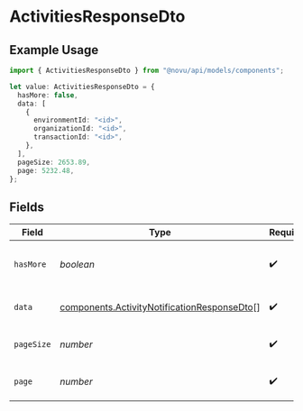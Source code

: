 # ActivitiesResponseDto

## Example Usage

```typescript
import { ActivitiesResponseDto } from "@novu/api/models/components";

let value: ActivitiesResponseDto = {
  hasMore: false,
  data: [
    {
      environmentId: "<id>",
      organizationId: "<id>",
      transactionId: "<id>",
    },
  ],
  pageSize: 2653.89,
  page: 5232.48,
};
```

## Fields

| Field                                                                                                      | Type                                                                                                       | Required                                                                                                   | Description                                                                                                |
| ---------------------------------------------------------------------------------------------------------- | ---------------------------------------------------------------------------------------------------------- | ---------------------------------------------------------------------------------------------------------- | ---------------------------------------------------------------------------------------------------------- |
| `hasMore`                                                                                                  | *boolean*                                                                                                  | :heavy_check_mark:                                                                                         | Whether there are more activities                                                                          |
| `data`                                                                                                     | [components.ActivityNotificationResponseDto](../../models/components/activitynotificationresponsedto.md)[] | :heavy_check_mark:                                                                                         | Array of activity notifications                                                                            |
| `pageSize`                                                                                                 | *number*                                                                                                   | :heavy_check_mark:                                                                                         | Page size of the activities                                                                                |
| `page`                                                                                                     | *number*                                                                                                   | :heavy_check_mark:                                                                                         | Current page of the activities                                                                             |